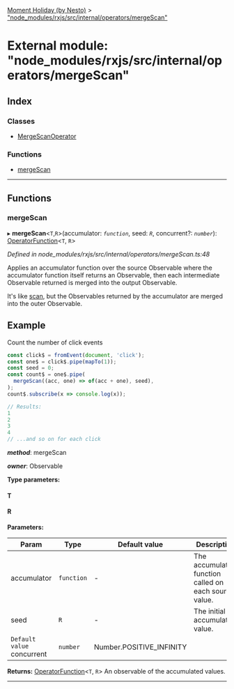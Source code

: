 [Moment Holiday (by Nesto)](../README.md) > ["node_modules/rxjs/src/internal/operators/mergeScan"](../modules/_node_modules_rxjs_src_internal_operators_mergescan_.md)

# External module: "node_modules/rxjs/src/internal/operators/mergeScan"

## Index

### Classes

* [MergeScanOperator](../classes/_node_modules_rxjs_src_internal_operators_mergescan_.mergescanoperator.md)

### Functions

* [mergeScan](_node_modules_rxjs_src_internal_operators_mergescan_.md#mergescan)

---

## Functions

<a id="mergescan"></a>

###  mergeScan

▸ **mergeScan**<`T`,`R`>(accumulator: *`function`*, seed: *`R`*, concurrent?: *`number`*): [OperatorFunction](../interfaces/_node_modules_rxjs_src_internal_types_.operatorfunction.md)<`T`, `R`>

*Defined in node_modules/rxjs/src/internal/operators/mergeScan.ts:48*

Applies an accumulator function over the source Observable where the accumulator function itself returns an Observable, then each intermediate Observable returned is merged into the output Observable.

It's like [scan](_node_modules_rxjs_src_internal_operators_scan_.md#scan), but the Observables returned by the accumulator are merged into the outer Observable.

Example
-------

Count the number of click events

```javascript
const click$ = fromEvent(document, 'click');
const one$ = click$.pipe(mapTo(1));
const seed = 0;
const count$ = one$.pipe(
  mergeScan((acc, one) => of(acc + one), seed),
);
count$.subscribe(x => console.log(x));

// Results:
1
2
3
4
// ...and so on for each click
```
*__method__*: mergeScan

*__owner__*: Observable

**Type parameters:**

#### T 
#### R 
**Parameters:**

| Param | Type | Default value | Description |
| ------ | ------ | ------ | ------ |
| accumulator | `function` | - |  The accumulator function called on each source value. |
| seed | `R` | - |  The initial accumulation value. |
| `Default value` concurrent | `number` |  Number.POSITIVE_INFINITY |

**Returns:** [OperatorFunction](../interfaces/_node_modules_rxjs_src_internal_types_.operatorfunction.md)<`T`, `R`>
An observable of the accumulated values.

___

